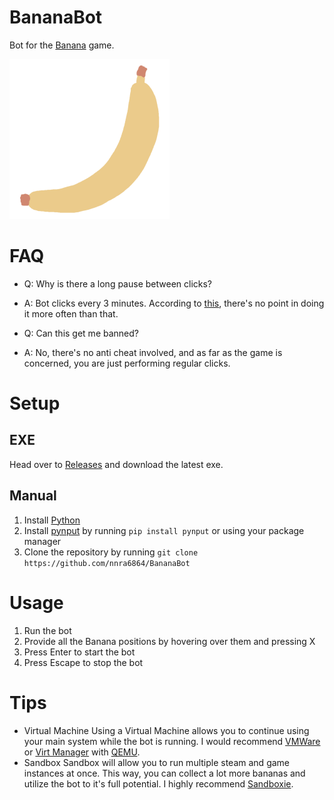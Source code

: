# BananaBot
Bot for the [Banana](https://store.steampowered.com/app/2923300/Banana/) game.

<img src="Banana.png" alt="Banana" title="Banana" width="256"/>

# FAQ
- Q: Why is there a long pause between clicks?
- A: Bot clicks every 3 minutes. According to [this](https://steamcommunity.com/app/2923300/discussions/0/6513974436470194075/#c6513974610099649135), there's no point in doing it more often than that.

- Q: Can this get me banned?
- A: No, there's no anti cheat involved, and as far as the game is concerned, you are just performing regular clicks.

# Setup

## EXE
Head over to [Releases](https://github.com/nnra6864/BananaBot/releases) and download the latest exe.

## Manual
1. Install [Python](https://www.python.org/)
2. Install [pynput](https://pypi.org/project/pynput/) by running `pip install pynput` or using your package manager
3. Clone the repository by running `git clone https://github.com/nnra6864/BananaBot`

# Usage
1. Run the bot
2. Provide all the Banana positions by hovering over them and pressing X
3. Press Enter to start the bot
4. Press Escape to stop the bot

# Tips
- Virtual Machine
Using a Virtual Machine allows you to continue using your main system while the bot is running.
I would recommend [VMWare](https://www.vmware.com/products/workstation-player/workstation-player-evaluation.html.html.html.html) or [Virt Manager](https://virt-manager.org/) with [QEMU](https://www.qemu.org/).
- Sandbox
Sandbox will allow you to run multiple steam and game instances at once.
This way, you can collect a lot more bananas and utilize the bot to it's full potential.
I highly recommend [Sandboxie](https://sandboxie-plus.com/).
